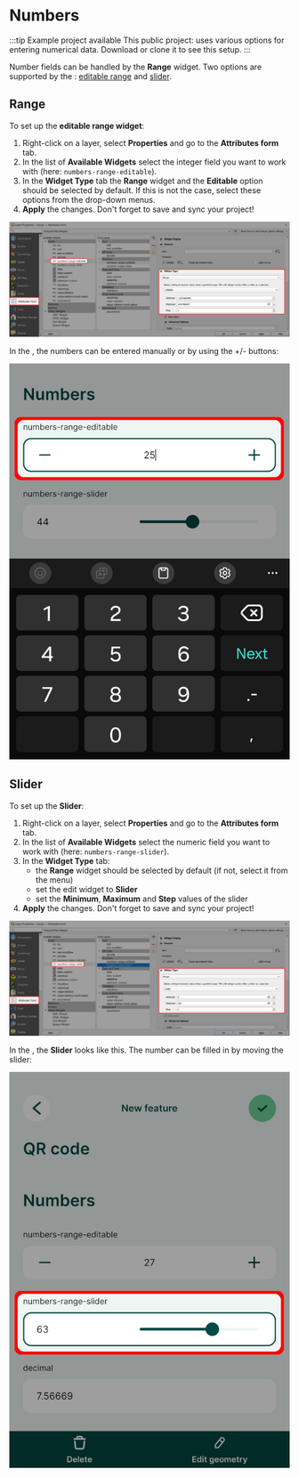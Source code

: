 # Numbers

:::tip Example project available
This public project: <MerginMapsProject id="documentation/form-widgets" /> uses various options for entering numerical data. Download or clone it to see this setup.
:::

Number fields can be handled by the **Range** widget. Two options are supported by the <MobileAppNameShort />: [editable range](#range) and [slider](#slider). 

<YouTube id="woZX3L33xh0" />

## Range
To set up the **editable range widget**:

1. Right-click on a layer, select **Properties** and go to the **Attributes form** tab.
2. In the list of **Available Widgets** select the integer field you want to work with (here: `numbers-range-editable`). 
3. In the **Widget Type** tab the **Range** widget and the **Editable** option should be selected by default. If this is not the case, select these options from the drop-down menus.
4. **Apply** the changes. Don't forget to save and sync your project!

![QGIS number editable range field form](./qgis-form-number-range-editable.jpg "QGIS number editable range field form")

In the <MobileAppNameShort />, the numbers can be entered manually or by using the +/- buttons:

![Mergin Maps mobile app number range field form](./mobile-form-editable-range.jpg "Mergin Maps mobile app number range field form")

## Slider
To set up the **Slider**:

1. Right-click on a layer, select **Properties** and go to the **Attributes form** tab.
2. In the list of **Available Widgets** select the numeric field you want to work with (here: `numbers-range-slider`).
3. In the **Widget Type** tab:
   - the **Range** widget should be selected by default (if not, select it from the menu)
   - set the edit widget to **Slider**
   - set the **Minimum**, **Maximum** and **Step** values of the slider
4. **Apply** the changes. Don't forget to save and sync your project!

![QGIS number range field form](./qgis-form-number-range-slider.jpg "QGIS number range field form")

In the <MobileAppNameShort />, the **Slider** looks like this. The number can be filled in by moving the slider:

![Mergin Maps mobile app number range field form](./mobile-form-range-slider.jpg "Mergin Maps mobile app number range field form")

